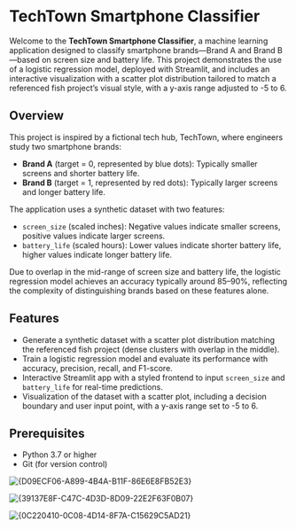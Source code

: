 # TechTown Smartphone Classifier

Welcome to the **TechTown Smartphone Classifier**, a machine learning application designed to classify smartphone brands—Brand A and Brand B—based on screen size and battery life. This project demonstrates the use of a logistic regression model, deployed with Streamlit, and includes an interactive visualization with a scatter plot distribution tailored to match a referenced fish project’s visual style, with a y-axis range adjusted to -5 to 6.

## Overview

This project is inspired by a fictional tech hub, TechTown, where engineers study two smartphone brands:
- **Brand A** (target = 0, represented by blue dots): Typically smaller screens and shorter battery life.
- **Brand B** (target = 1, represented by red dots): Typically larger screens and longer battery life.

The application uses a synthetic dataset with two features:
- `screen_size` (scaled inches): Negative values indicate smaller screens, positive values indicate larger screens.
- `battery_life` (scaled hours): Lower values indicate shorter battery life, higher values indicate longer battery life.

Due to overlap in the mid-range of screen size and battery life, the logistic regression model achieves an accuracy typically around 85–90%, reflecting the complexity of distinguishing brands based on these features alone.

## Features
- Generate a synthetic dataset with a scatter plot distribution matching the referenced fish project (dense clusters with overlap in the middle).
- Train a logistic regression model and evaluate its performance with accuracy, precision, recall, and F1-score.
- Interactive Streamlit app with a styled frontend to input `screen_size` and `battery_life` for real-time predictions.
- Visualization of the dataset with a scatter plot, including a decision boundary and user input point, with a y-axis range set to -5 to 6.

## Prerequisites
- Python 3.7 or higher
- Git (for version control)

![{D09ECF06-A899-4B4A-B11F-86E6E8FB52E3}](https://github.com/user-attachments/assets/f4570011-8906-4d26-89fe-d710d99e32f9)


  ![{39137E8F-C47C-4D3D-8D09-22E2F63F0B07}](https://github.com/user-attachments/assets/871900f7-4277-4b2b-8c17-9dddcea822c0)


  ![{0C220410-0C08-4D14-8F7A-C15629C5AD21}](https://github.com/user-attachments/assets/19dfb242-3b83-4408-889e-228845612f5d)

